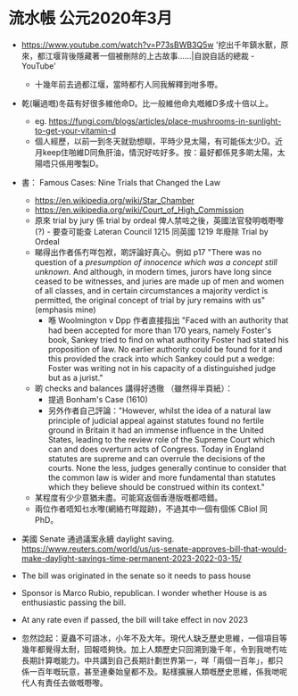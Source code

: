 # 流水帳 公元2020年3月

- https://www.youtube.com/watch?v=P73sBWB3Q5w '挖出千年鎮水獸，原來，都江堰背後隱藏著一個被刪除的上古故事……|自說自話的總裁 - YouTube'
  - 十幾年前去過都江堰，當時都冇人同我解釋到咁多嘢。

- 乾(曬過嘅)冬菇有好很多維他命D。比一般維他命丸嘅維D多成十倍以上。
  - eg. https://fungi.com/blogs/articles/place-mushrooms-in-sunlight-to-get-your-vitamin-d
  - 個人經歷，以前一到冬天就勁想瞓，平時少見太陽，有可能係太少D。近月keep住啪維D同魚肝油，情況好咗好多。按：最好都係見多啲太陽，太陽唔只係用嚟製D。

- 書： Famous Cases: Nine Trials that Changed the Law
  - https://en.wikipedia.org/wiki/Star_Chamber
  - https://en.wikipedia.org/wiki/Court_of_High_Commission
  - 原來 trial by jury 係 trial by ordeal 俾人禁咗之後，英國法官發明嘅嘢嚟(?) - 要查可能查 Lateran Council 1215 同英國 1219 年廢除 Trial by Ordeal
  - 睇得出作者係冇咩包袱，啲評論好真心。例如 p17 "There was no question of a *presumption of innocence which was a concept still unknown*. And although, in modern times, jurors have long since ceased to be witnesses, and juries are made up of men and women of all classes, and in certain circumstances a majority verdict is permitted, the original concept of trial by jury remains with us" (emphasis mine)
    - 喺 Woolmington v Dpp 作者直接指出 "Faced with an authority that had been accepted for more than 170 years, namely Foster's book, Sankey tried to find on what authority Foster had stated his proposition of law. No earlier authority could be found for it and this provided the crack into which Sankey could put a wedge: Foster was writing not in his capacity of a distinguished judge but as a jurist."
  - 啲 checks and balances 講得好透徹 （雖然得半頁紙）：
    - 提過 Bonham's Case (1610)
    - 另外作者自己評論："However, whilst the idea of a natural law principle of judicial appeal against statutes found no fertile ground in Britain it had an immense influence in the United States, leading to the review role of the Supreme Court which can and does overturn acts of Congress. Today in England statutes are supreme and can overrule the decisions of the courts. None the less, judges generally continue to consider that the common law is wider and more fundamental than statutes which they believe should be construed within its context."
  - 某程度有少少意猶未盡。可能寫返個香港版嘅都唔錯。
  - 兩位作者唔知乜水嚟(網絡冇咩蹤跡)，不過其中一個有個係 CBiol 同 PhD。


- 美國 Senate 通過議案永續 daylight saving. https://www.reuters.com/world/us/us-senate-approves-bill-that-would-make-daylight-savings-time-permanent-2023-2022-03-15/
 - The bill was originated in the senate so it needs to pass house
 - Sponsor is Marco Rubio, republican. I wonder whether House is as enthusiastic passing the bill.
 - At any rate even if passed, the bill will take effect in nov 2023

- 忽然諗起：夏蟲不可語冰，小年不及大年。現代人缺乏歷史思維，一個項目等幾年都覺得太耐，回報唔夠快。加上人類歷史只回溯到幾千年，令到我哋冇咗長期計算嘅能力。中共講到自己長期計劃世界第一，咩「兩個一百年」，都只係一百年嘅玩意，甚至連秦始皇都不及。點樣擴展人類嘅歷史思維，係我哋呢代人有責任去做嘅嘢嚟。
